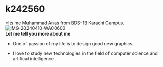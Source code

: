 # k242560
*Its me Muhammad Anas from BDS-1B Karachi Campus.
![IMG-20240410-WA00600](https://github.com/user-attachments/assets/3ec25e77-83a2-40a6-8f01-28afea86f81d)\
**Let me tell you more about me**
* One of passion of my life is to design good new graphics.
+ I love to study new technologies in the field of computer science and artifical intelligence.
